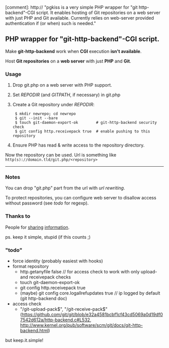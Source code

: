 [comment]: http:// "pgkiss is a very simple PHP wrapper for "git http-backend"-CGI script. It enables hosting of Git repositories on a web server with just PHP and Git available. Currently relies on web-server provided authentication if (or when) such is needed."

## PHP wrapper for "git-http-backend"-CGI script.

Make **git-http-backend** work when **CGI** execution **isn't available**.

Host **Git repositories** on a **web server** with just **PHP** and **Git**.

### Usage
1. Drop git.php on a web server with PHP support.
2. Set *REPODIR* (and *GITPATH*, if necessary) in git.php
3. Create a Git repository under *REPODIR*:

        $ mkdir newrepo; cd newrepo
        $ git --init --bare
        $ touch git-daemon-export-ok        # git-http-backend security check
        $ git config http.receivepack true  # enable pushing to this repository

4. Ensure PHP has read & write access to the repository directory.

Now the repository can be used. Url is something like `http(s)://domain.tld/git.php/<repository>`

---

### Notes
You can drop "git.php" part from the url with *url rewriting*.

To protect repositories, you can configure web server to disallow access without password (see *todo* for regexp).

### Thanks to
People for [sharing][tnx1] [information][tnx2].

ps. keep it simple, stupid (if this counts ;)

[tnx1]: http://www.fun2code.de/articles/wrapping_perl_with_php/wrapping_perl_with_php.html
[tnx2]: https://github.com/frankusrs/PHP-CGI-Wrapper/blob/master/cgi_wrapper.php

### "todo"
- force identity (probably easiest with hooks)
- format repository
   - http.getanyfile false // for access check to work with only upload- and receivepack checks
   - touch git-daemon-export-ok
   - git config http.receivepack true
   - (maybe) git config core.logallrefupdates true // ip logged by default (git http-backend doc)
- access check
   - "/git-upload-pack$", "/git-receive-pack$"
     (https://github.com/git/git/blob/e32a4581bcbf1cf43cd5069a0d19df07542d612a/http-backend.c#L532,
      http://www.kernel.org/pub/software/scm/git/docs/git-http-backend.html)

but keep.it.simple!
